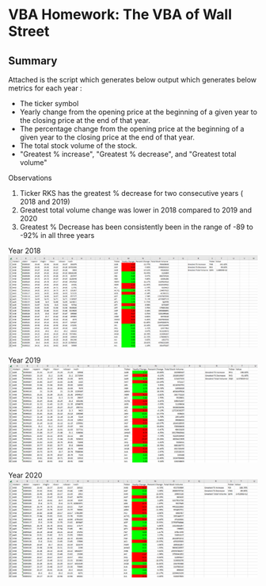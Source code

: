 # VBA Homework: The VBA of Wall Street
## Summary
Attached is the script which generates below output which generates below metrics for each year :
- The ticker symbol
- Yearly change from the opening price at the beginning of a given year to the closing price at the end of that year.
- The percentage change from the opening price at the beginning of a given year to the closing price at the end of that year.
- The total stock volume of the stock.
- "Greatest % increase", "Greatest % decrease", and "Greatest total volume"

Observations
1. Ticker RKS has the greatest % decrease for two consecutive years ( 2018 and 2019)
2. Greatest total volume change was lower in 2018 compared to 2019 and 2020
3. Greatest % Decrease has been consistently been in the range of -89 to -92% in all three years

Year 2018
![alt=""](Year2018_output_screenshot_VBAChallenge.png)


Year 2019
![alt=""](Year_2019_output_screenshot_VBAChallenge.png)




Year 2020
![alt=""](Year_2020_output_screenshot_VBAChallenge.png)

